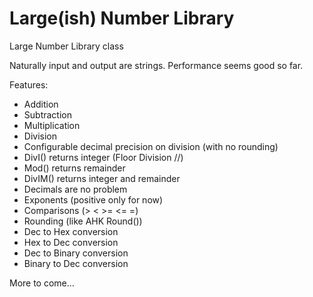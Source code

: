 # Large(ish) Number Library
Large Number Library class

Naturally input and output are strings.  Performance seems good so far.

Features:

* Addition
* Subtraction
* Multiplication
* Division
* Configurable decimal precision on division (with no rounding)
* DivI() returns integer (Floor Division //)
* Mod() returns remainder
* DivIM() returns integer and remainder
* Decimals are no problem
* Exponents (positive only for now)
* Comparisons (> < >= <= =)
* Rounding (like AHK Round())
* Dec to Hex conversion
* Hex to Dec conversion
* Dec to Binary conversion
* Binary to Dec conversion

More to come...